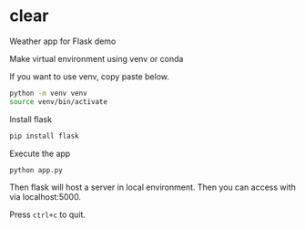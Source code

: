 # clear
Weather app for Flask demo

Make virtual environment using venv or conda

If you want to use venv, copy paste below.
``` bash
python -m venv venv
source venv/bin/activate
```

Install flask
``` bash
pip install flask
```

Execute the app
``` bash
python app.py
```

Then flask will host a server in local environment. Then you can access with via localhost:5000.

Press `ctrl+c` to quit.
